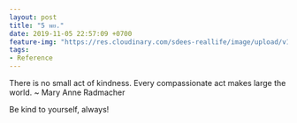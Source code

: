 ```yaml
---
layout: post
title: "5 พย."
date: 2019-11-05 22:57:09 +0700
feature-img: "https://res.cloudinary.com/sdees-reallife/image/upload/v1555658919/sample_feature_img.png"
tags:
- Reference
---
```

There is no small act of kindness. Every compassionate act makes large the world. ~ Mary Anne Radmacher

<i class="fa fa-child" style="color:plum"></i>

Be kind to yourself, always!
